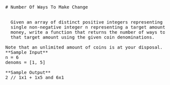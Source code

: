 <pre>
# Number Of Ways To Make Change


  Given an array of distinct positive integers representing coin denominations and a
  single non-negative integer n representing a target amount of
  money, write a function that returns the number of ways to make change for
  that target amount using the given coin denominations.

Note that an unlimited amount of coins is at your disposal.
**Sample Input**
n = 6
denoms = [1, 5]

**Sample Output**
2 // 1x1 + 1x5 and 6x1

</pre>